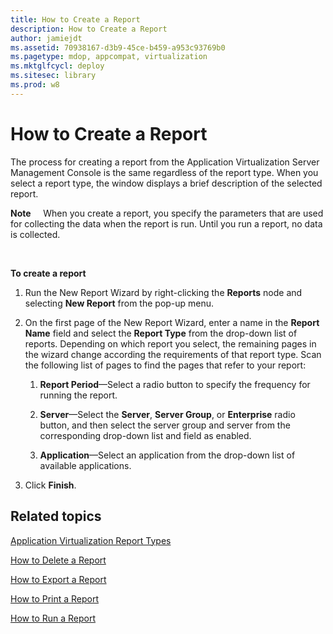 ```yaml
---
title: How to Create a Report
description: How to Create a Report
author: jamiejdt
ms.assetid: 70938167-d3b9-45ce-b459-a953c93769b0
ms.pagetype: mdop, appcompat, virtualization
ms.mktglfcycl: deploy
ms.sitesec: library
ms.prod: w8
---
```



# How to Create a Report


The process for creating a report from the Application Virtualization Server Management Console is the same regardless of the report type. When you select a report type, the window displays a brief description of the selected report.

**Note**  
  When you create a report, you specify the parameters that are used for collecting the data when the report is run. Until you run a report, no data is collected.

 

**To create a report**

1.  Run the New Report Wizard by right-clicking the **Reports** node and selecting **New Report** from the pop-up menu.

2.  On the first page of the New Report Wizard, enter a name in the **Report Name** field and select the **Report Type** from the drop-down list of reports. Depending on which report you select, the remaining pages in the wizard change according the requirements of that report type. Scan the following list of pages to find the pages that refer to your report:

    1.  **Report Period**—Select a radio button to specify the frequency for running the report.

    2.  **Server**—Select the **Server**, **Server Group**, or **Enterprise** radio button, and then select the server group and server from the corresponding drop-down list and field as enabled.

    3.  **Application**—Select an application from the drop-down list of available applications.

3.  Click **Finish**.

## Related topics


[Application Virtualization Report Types](application-virtualization-report-types.md)

[How to Delete a Report](how-to-delete-a-reportserver.md)

[How to Export a Report](how-to-export-a-reportserver.md)

[How to Print a Report](how-to-print-a-reportserver.md)

[How to Run a Report](how-to-run-a-reportserver.md)

 

 





